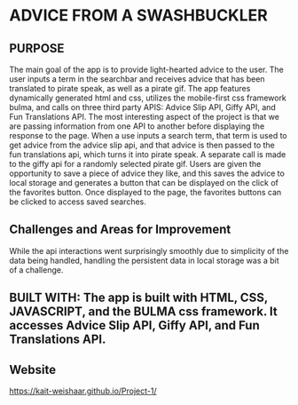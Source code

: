 # ADVICE FROM A SWASHBUCKLER

## PURPOSE
The main goal of the app is to provide light-hearted advice to the user. The user inputs a term in the searchbar and receives advice that has been translated to pirate speak, as well as a pirate gif. The app features dynamically generated html and css, utilizes the mobile-first css framework bulma, and calls on three third party APIS: Advice Slip API, Giffy API, and Fun Translations API. The most interesting aspect of the project is that we are passing information from one API to another before displaying the response to the page. When a use inputs a search term, that term is used to get advice from the advice slip api, and that advice is then passed to the fun translations api, which turns it into pirate speak. A separate call is made to the giffy api for a randomly selected pirate gif. Users are given the opportunity to save a piece of advice they like, and this saves the advice to local storage and generates a button that can be displayed on the click of the favorites button. Once displayed to the page, the favorites buttons can be clicked to access saved searches.

## Challenges and Areas for Improvement
While the api interactions went surprisingly smoothly due to simplicity of the data being handled, handling the persistent data in local storage was a bit of a challenge. 

## BUILT WITH: The app is built with HTML, CSS, JAVASCRIPT, and the BULMA css framework. It accesses Advice Slip API, Giffy API, and Fun Translations API.

## Website 
https://kait-weishaar.github.io/Project-1/


